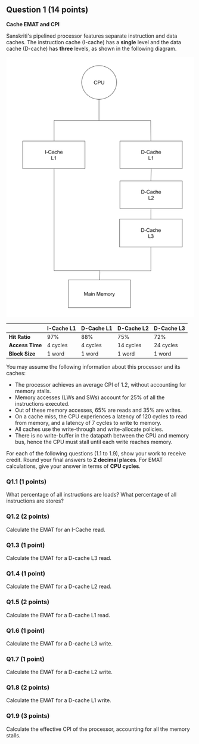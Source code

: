 ## Question 1 (14 points)
**Cache EMAT and CPI**

Sanskriti's pipelined processor features separate instruction and data caches.
The instruction cache (I-cache) has a **single** level and the data cache
(D-cache) has **three** levels, as shown in the following diagram.

![image](img/1.png)

|                 | I-Cache L1 | D-Cache L1 | D-Cache L2 | D-Cache L3 |
|-----------------|------------|------------|------------|------------|
| **Hit Ratio**   | 97%        | 88%        | 75%        | 72%        |
| **Access Time** | 4 cycles   | 4 cycles   | 14 cycles  | 24 cycles  |
| **Block Size**  | 1 word     | 1 word     | 1 word     | 1 word         |

You may assume the following information about this processor and its caches:

* The processor achieves an average CPI of 1.2, without accounting for memory
  stalls.
* Memory accesses (LWs and SWs) account for 25% of all the instructions
  executed.
* Out of these memory accesses, 65% are reads and 35% are writes.
* On a cache miss, the CPU experiences a latency of 120 cycles to read from
  memory, and a latency of 7 cycles to write to memory.
* All caches use the write-through and write-allocate policies.
* There is no write-buffer in the datapath between the CPU and memory bus, hence
  the CPU must stall until each write reaches memory.

For each of the following questions (1.1 to 1.9), show your work to receive
credit. Round your final answers to **2 decimal places**. For EMAT
calculations, give your answer in terms of **CPU cycles**.

### Q1.1 (1 points)
What percentage of all instructions are loads? What percentage of all
instructions are stores?

### Q1.2 (2 points)
Calculate the EMAT for an I-Cache read.

### Q1.3 (1 point)
Calculate the EMAT for a D-cache L3 read.

### Q1.4 (1 point)
Calculate the EMAT for a D-cache L2 read.

### Q1.5 (2 points)
Calculate the EMAT for a D-cache L1 read.

### Q1.6 (1 point)
Calculate the EMAT for a D-cache L3 write.

### Q1.7 (1 point)
Calculate the EMAT for a D-cache L2 write.

### Q1.8 (2 points)
Calculate the EMAT for a D-cache L1 write.

### Q1.9 (3 points)
Calculate the effective CPI of the processor, accounting for all the memory
stalls.

